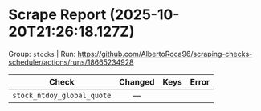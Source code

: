 # Scrape Report (2025-10-20T21:26:18.127Z)

Group: `stocks`  |  Run: https://github.com/AlbertoRoca96/scraping-checks-scheduler/actions/runs/18665234928

| Check | Changed | Keys | Error |
|---|:---:|:--|:--|
| `stock_ntdoy_global_quote` | — |  |  |
